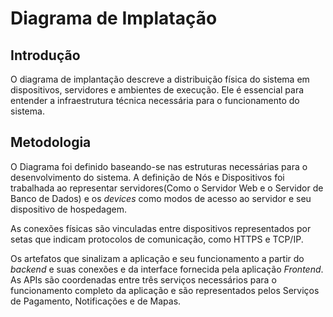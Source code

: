 # Diagrama de Implatação

## Introdução

O diagrama de implantação descreve a distribuição física do sistema em dispositivos, servidores e ambientes de execução. Ele é essencial para entender a infraestrutura técnica necessária para o funcionamento do sistema.

## Metodologia

O Diagrama foi definido baseando-se nas estruturas necessárias para o desenvolvimento do sistema. A definição de Nós e Dispositivos foi trabalhada ao representar servidores(Como o Servidor Web e o Servidor de Banco de Dados) e os *devices* como modos de acesso ao servidor e seu dispositivo de hospedagem. 

As conexões físicas são vinculadas entre dispositivos representados por setas que indicam protocolos de comunicação, como HTTPS e TCP/IP. 

Os artefatos que sinalizam a aplicação e seu funcionamento a partir do *backend* e suas conexões e da interface fornecida pela aplicação *Frontend*. As APIs são coordenadas entre três serviços necessários para o funcionamento completo da aplicação e são representados pelos Serviços de Pagamento, Notificações e de Mapas.